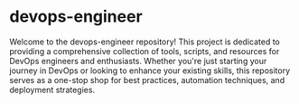 # devops-engineer
Welcome to the devops-engineer repository! This project is dedicated to providing a comprehensive collection of tools, scripts, and resources for DevOps engineers and enthusiasts. Whether you're just starting your journey in DevOps or looking to enhance your existing skills, this repository serves as a one-stop shop for best practices, automation techniques, and deployment strategies.
